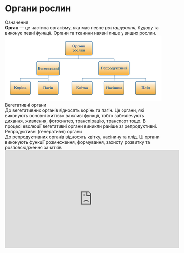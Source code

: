 # Органи рослин
<div class="eoz-wrap">
<span class="eoz">Означення</span>
<div class="eoz-text">
<b>Орган</b> — це частина органiзму, яка має певне <i>розташування</i>, 
<i>будову</i> та виконує певнi <i>функцiі</i>. Органи та тканини наявнi лише у вищих рослин.
</div>
</div>

<img src="organy.png" alt="Органи рослин"/>

<div class="ebio-wrap">
<span class="ebio">Вегетативнi органи</span>
<div class="ebio-text">
До вегетативних органів вiдносять корiнь та пагiн. Це органи, якi виконують основнi життєво важливi функцiї, тобто забезпечують дихання, живлення, фотосинтез, транспiрацiю, транспорт тощо. В процесi еволюцiї вегетативнi органи виникли ранiше за репродуктивнi.
</div>
</div>


<div class="ebio-wrap">
<span class="ebio">Репродуктивнi (генеративнi) органи</span>
<div class="ebio-text">
До репродуктивних органів вiдносять квiтку, насiнину та плiд. Цi органи виконують функцiї розмноження, формування, захисту, розвитку та розповсюдження зачаткiв.
</div>
</div>

<div class="fluidMedia">
<iframe align="center" width="560" height="315" src="https://www.youtube.com/embed/NRBuLuNPNU4" frameborder="0" allowfullscreen></iframe>
</div>
<div class="popup">
</div>
